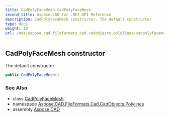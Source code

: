 ```yaml
---
title: CadPolyFaceMesh.CadPolyFaceMesh
second_title: Aspose.CAD for .NET API Reference
description: CadPolyFaceMesh constructor. The default constructor
type: docs
weight: 10
url: /net/aspose.cad.fileformats.cad.cadobjects.polylines/cadpolyfacemesh/cadpolyfacemesh/
---
```

## CadPolyFaceMesh constructor

The default constructor.

```csharp
public CadPolyFaceMesh()
```

### See Also

* class [CadPolyFaceMesh](../)
* namespace [Aspose.CAD.FileFormats.Cad.CadObjects.Polylines](../../cadpolyfacemesh/)
* assembly [Aspose.CAD](../../../)


